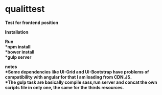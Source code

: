 # qualittest
<b>Test for frontend position<b>

<b>Installation</b>

<b>Run</b><br>
*npm install<br>
*bower install<br>
*gulp server <br>

<b>notes</b><br>
*Some dependencies like UI-Grid and UI-Bootstrap have problems of compatibility with angular for that I  am loading from CDN.JS.<br>
*The gulp task are basically compile sass,run server and concat the own scripts file in only one, the same for the thirds resources.
